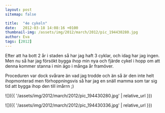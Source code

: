 ```yaml
---
layout: post
sitemap: false

title:  "4e cykeln"
date:   2012-03-18 14:08:16 +0100
thumbnail-img: /assets/img/2012/march/2012/pic_194430280.jpg
author: Eva
tags: [2012]
---
```


Efter att ha bott 2 år i staden så har jag haft 3 cyklar, och idag har jag ingen. Men nu så har jag försökt bygga ihop min nya och fjärde cykel i hopp om att denna kommer stanna i min ägo i många år framöver. 

Proceduren var dock svårare än vad jag trodde och än så är den inte helt ihopmonterad men förhoppningsvis så har jag en snäll mamma som tar sig tid att bygga ihop den till imårrn ;)

![]({{ '/assets/img/2012/march/2012/pic_194430280.jpg'  | relative_url }})

![]({{ '/assets/img/2012/march/2012/pic_194430336.jpg'  | relative_url }})

